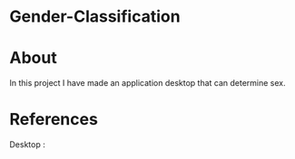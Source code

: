 # Gender-Classification

# About
In this project I have made an application desktop that can determine sex.

# References
Desktop :  
